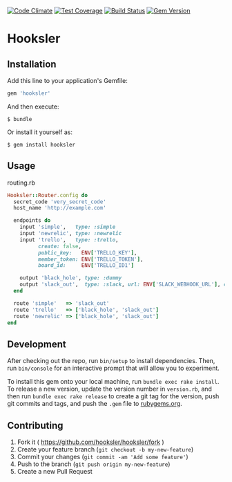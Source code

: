 [![Code Climate](https://codeclimate.com/github/hooksler/hooksler/badges/gpa.svg)](https://codeclimate.com/github/hooksler/hooksler)
[![Test Coverage](https://codeclimate.com/github/hooksler/hooksler/badges/coverage.svg)](https://codeclimate.com/github/hooksler/hooksler/coverage)
[![Build Status](https://travis-ci.org/hooksler/hooksler.svg?branch=master)](https://travis-ci.org/hooksler/hooksler)
[![Gem Version](https://badge.fury.io/rb/hooksler.svg)](http://badge.fury.io/rb/hooksler)

# Hooksler

## Installation

Add this line to your application's Gemfile:

```ruby
gem 'hooksler'
```

And then execute:

    $ bundle

Or install it yourself as:

    $ gem install hooksler

## Usage


routing.rb


```ruby
Hooksler::Router.config do
  secret_code 'very_secret_code'
  host_name 'http://example.com'

  endpoints do
    input 'simple',   type: :simple
    input 'newrelic', type: :newrelic
    input 'trello',   type: :trello,
          create: false,
          public_key:   ENV['TRELLO_KEY'],
          member_token: ENV['TRELLO_TOKEN'],
          board_id:     ENV['TRELLO_ID1']

    output 'black_hole', type: :dummy
    output 'slack_out',  type: :slack, url: ENV['SLACK_WEBHOOK_URL'], channel: '#test'
  end

  route 'simple'   => 'slack_out'
  route 'trello'   => ['black_hole', 'slack_out']
  route 'newrelic' => ['black_hole', 'slack_out']
end
```

## Development

After checking out the repo, run `bin/setup` to install dependencies. Then, run `bin/console` for an interactive prompt that will allow you to experiment.

To install this gem onto your local machine, run `bundle exec rake install`. To release a new version, update the version number in `version.rb`, and then run `bundle exec rake release` to create a git tag for the version, push git commits and tags, and push the `.gem` file to [rubygems.org](https://rubygems.org).

## Contributing

1. Fork it ( https://github.com/hooksler/hooksler/fork )
2. Create your feature branch (`git checkout -b my-new-feature`)
3. Commit your changes (`git commit -am 'Add some feature'`)
4. Push to the branch (`git push origin my-new-feature`)
5. Create a new Pull Request
